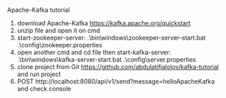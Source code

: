 Apache-Kafka tutorial

1. download Apache-Kafka https://kafka.apache.org/quickstart
2. unzip file and open it on cmd
3. start-zookeeper-server:
       .\bin\windows\zookeeper-server-start.bat .\config\zookeeper.properties
4. open another cmd and cd file then start-kafka-server:
       .\bin\windows\kafka-server-start.bat .\config\server.properties
5. clone project from Git https://github.com/abdulatifjalolov/kafka-tutorial and run project
6. POST http://localhost:8080/api/v1/send?message=helloApacheKafka and check console
